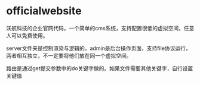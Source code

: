# officialwebsite
沃航科技的企业官网代码，一个简单的cms系统，支持配置很低的虚拟空间，任意人可以免费使用。

server文件夹是控制渲染与逻辑的，admin是后台操作页面，支持file协议运行，两者相互独立，不一定要将他们放在同一个虚拟空间。

路由是通过get提交参数中的do关键字做的。如果文件需要其他关键字，自行设置关键值
